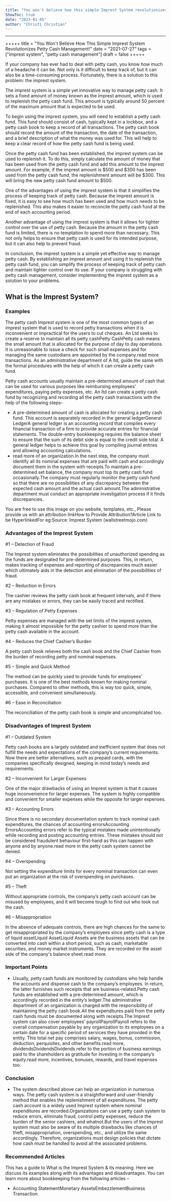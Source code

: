 ```yaml
---
title: "You won't believe how this simple Imprest System revolutionizes petty cash management!"
ShowToc: true 
date: "2023-01-05"
author: "Christi Christian"
---
```

*****
+++++
title = "You Won't Believe How This Simple Imprest System Revolutionizes Petty Cash Management!"
date = "2021-07-27"
tags = ["imprest system", "petty cash management"]
draft = false
+++++

If your company has ever had to deal with petty cash, you know how much of a headache it can be. Not only is it difficult to keep track of, but it can also be a time-consuming process. Fortunately, there is a solution to this problem: the imprest system.

The imprest system is a simple yet innovative way to manage petty cash. It sets a fixed amount of money known as the imprest amount, which is used to replenish the petty cash fund. This amount is typically around 50 percent of the maximum amount that is expected to be used.

To begin using the imprest system, you will need to establish a petty cash fund. This fund should consist of cash, typically kept in a lockbox, and a petty cash book to keep a record of all transactions. The petty cash book should record the amount of the transaction, the date of the transaction, and a brief description of what the money was used for. This will help to keep a clear record of how the petty cash fund is being used.

Once the petty cash fund has been established, the imprest system can be used to replenish it. To do this, simply calculate the amount of money that has been used from the petty cash fund and add this amount to the imprest amount. For example, if the imprest amount is $500 and $300 has been used from the petty cash fund, the replenishment amount will be $300. This will bring the new petty cash fund amount to $500.

One of the advantages of using the imprest system is that it simplifies the process of keeping track of petty cash. Because the imprest amount is fixed, it is easy to see how much has been used and how much needs to be replenished. This also makes it easier to reconcile the petty cash fund at the end of each accounting period.

Another advantage of using the imprest system is that it allows for tighter control over the use of petty cash. Because the amount in the petty cash fund is limited, there is no temptation to spend more than necessary. This not only helps to ensure that petty cash is used for its intended purpose, but it can also help to prevent fraud.

In conclusion, the imprest system is a simple yet effective way to manage petty cash. By establishing an imprest amount and using it to replenish the petty cash fund, you can simplify the process of keeping track of petty cash and maintain tighter control over its use. If your company is struggling with petty cash management, consider implementing the imprest system as a solution to your problems.


## What is the Imprest System?
 
### Examples
 
The petty cash Imprest system is one of the most common types of an imprest system that is used to record petty transactions when it is inconvenient or impractical for the users to cut cheques. An Ltd seeks to create a reserve to maintain all its petty cashPetty CashPetty cash means the small amount that is allocated for the purpose of day to day operations. It is unreasonable to issue a check for such small expenses and for managing the same custodians are appointed by the company.read more transactions. As an administrative department of A ltd, guide the same with the formal procedures with the help of which it can create a petty cash fund.
 
Petty cash accounts usually maintain a pre-determined amount of cash that can be used for various purposes like reimbursing employees’ expenditures, paying petty expenses, etc. An ltd can create a petty cash fund by recognizing and recording all the petty cash transactions with the help of the following steps-
 
- A pre-determined amount of cash is allocated for creating a petty cash fund. This account is separately recorded in the general ledgerGeneral LedgerA general ledger is an accounting record that compiles every financial transaction of a firm to provide accurate entries for financial statements. The double-entry bookkeeping requires the balance sheet to ensure that the sum of its debit side is equal to the credit side total. A general ledger helps to achieve this goal by compiling journal entries and allowing accounting calculations.
 - read more of an organization.In the next step, the company must identify all its nominal expenses that are paid with cash and accordingly document them in the system with receipts.To maintain a pre-determined set balance, the company must top its petty cash fund occasionally.The company must regularly monitor the petty cash fund so that there are no possibilities of any discrepancy between the expected cash amount and the actual cash amount.The administrative department must conduct an appropriate investigation process if it finds discrepancies.

 
 You are free to use this image on you website, templates, etc.,  Please provide us with an attribution linkHow to Provide Attribution?Article Link to be HyperlinkedFor eg:Source: Imprest System (wallstreetmojo.com) 
 
### Advantages of the Imprest System
 
#1 – Detection of Fraud 
 
The Imprest system eliminates the possibilities of unauthorized spending as the funds are designated for pre-determined purposes. This, in return, makes tracking of expenses and reporting of discrepancies much easier which ultimately aids in the detection and elimination of the possibilities of fraud.
 
#2 – Reduction in Errors
 
The cashier reviews the petty cash book at frequent intervals, and if there are any mistakes or errors, they can be easily traced and rectified.
 
#3 – Regulation of Petty Expenses
 
Petty expenses are managed with the set limits of the imprest system, making it almost impossible for the petty cashier to spend more than the petty cash available in the account.
 
#4 – Reduces the Chief Cashier’s Burden
 
A petty cash book relieves both the cash book and the Chief Cashier from the burden of recording petty and nominal expenses.
 
#5 – Simple and Quick Method
 
The method can be quickly used to provide funds for employees’ purchases. It is one of the best methods known for making nominal purchases. Compared to other methods, this is way too quick, simple, accessible, and convenient simultaneously.
 
#6 – Ease in Reconciliation
 
The reconciliation of the petty cash book is simple and uncomplicated too.
 
### Disadvantages of Imprest System
 
#1 – Outdated System
 
Petty cash books are a largely outdated and inefficient system that does not fulfill the needs and expectations of the company’s current requirements. Now there are better alternatives, such as prepaid cards, with the companies specifically designed, keeping in mind today’s needs and requirements.
 
#2 – Inconvenient for Larger Expenses
 
One of the major drawbacks of using an Imprest system is that it causes huge inconvenience for larger expenses. The system is highly compatible and convenient for smaller expenses while the opposite for larger expenses.
 
#3 – Accounting Errors
 
Since there is no secondary documentation system to track nominal cash expenditures, the chances of accounting errorsAccounting ErrorsAccounting errors refer to the typical mistakes made unintentionally while recording and posting accounting entries. These mistakes should not be considered fraudulent behaviour first-hand as this can happen with anyone and by anyone.read more in the petty cash system cannot be denied.
 
#4 – Overspending
 
Not setting the expenditure limits for every nominal transaction can even put an organization at the risk of overspending on purchases.
 
#5 – Theft
 
Without appropriate controls, the company’s petty cash account can be misused by employees, and it will become tough to find out who took out the cash.
 
#6 – Misappropriation
 
In the absence of adequate controls, there are high chances for the same to get misappropriated by the company’s employees since petty cash is a type of liquid assetLiquid AssetLiquid Assets are the business assets that can be converted into cash within a short period, such as cash, marketable securities, and money market instruments. They are recorded on the asset side of the company's balance sheet.read more.
 
### Important Points
 
- Usually, petty cash funds are monitored by custodians who help handle the accounts and dispense cash to the company’s employees. In return, the latter furnishes such receipts that are business-related.Petty cash funds are established with a pre-determined amount, which is accordingly recorded in the entity’s ledger.The administrative department of an organization is charged with the responsibility of maintaining the petty cash book.All the expenditures paid from the petty cash funds must be documented along with receipts.The Imprest system can also cover employees’ payrollPayrollPayroll refers to the overall compensation payable by any organization to its employees on a certain date for a specific period of services they have provided in the entity. This total net pay comprises salary, wages, bonus, commission, deduction, perquisites, and other benefits.read more, dividendsDividendsDividends refer to the portion of business earnings paid to the shareholders as gratitude for investing in the company’s equity.read more, incentives, bonuses, rewards, and travel expenses too.

 
### Conclusion
 
- The system described above can help an organization in numerous ways. The petty cash system is a straightforward and user-friendly method that enables the replenishment of all expenditures. The petty cash account is a widely used Imprest system where nominal expenditures are recorded.Organizations can use a petty cash system to reduce errors, eliminate fraud, control petty expenses, reduce the burden of the senior cashiers, and whatnot.But the users of the Imprest system must also be aware of its multiple drawbacks like chances of theft, misappropriation, overspending, etc., and utilize the same accordingly. Therefore, organizations must design policies that dictate how cash must be handled to avoid all the associated problems.

 
### Recommended Articles
 
This has a guide to What is the Imprest System & its meaning. Here we discuss its examples along with its advantages and disadvantages. You can learn more about bookkeeping from the following articles –
 
- Accounting StatementMonetary AssetsEmbezzlementBusiness Transaction




